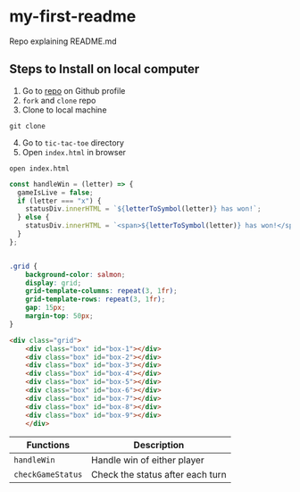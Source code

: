 # my-first-readme
Repo explaining README.md


## Steps to Install on local computer
1. Go to [repo](https://github.com/SEI-ATL/tic-tac-toe) on Github profile
2. `fork` and `clone` repo
3. Clone to local machine
```text
git clone
```
4. Go to `tic-tac-toe` directory
5. Open `index.html` in browser
```text
open index.html
```

```javascript
const handleWin = (letter) => {
  gameIsLive = false;
  if (letter === "x") {
    statusDiv.innerHTML = `${letterToSymbol(letter)} has won!`;
  } else {
    statusDiv.innerHTML = `<span>${letterToSymbol(letter)} has won!</span>`;
  }
};
```

```css

.grid {
    background-color: salmon;
    display: grid;
    grid-template-columns: repeat(3, 1fr);
    grid-template-rows: repeat(3, 1fr);
    gap: 15px;
    margin-top: 50px;
}
```

```html
<div class="grid">
    <div class="box" id="box-1"></div>
    <div class="box" id="box-2"></div>
    <div class="box" id="box-3"></div>
    <div class="box" id="box-4"></div>
    <div class="box" id="box-5"></div>
    <div class="box" id="box-6"></div>
    <div class="box" id="box-7"></div>
    <div class="box" id="box-8"></div>
    <div class="box" id="box-9"></div>
    </div>
```

| Functions | Description |
| ----------- | ----------- |
| `handleWin` | Handle win of either player |
| `checkGameStatus` | Check the status after each turn |
